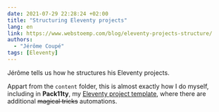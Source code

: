 ```yaml
---
date: 2021-07-29 22:28:24 +02:00
title: "Structuring Eleventy projects"
lang: en
link: https://www.webstoemp.com/blog/eleventy-projects-structure/
authors:
  - "Jérôme Coupé"
tags: [Eleventy]
---
```


Jérôme tells us how he structures his Eleventy projects.

Appart from the `content` folder, this is almost exactly how I do myself, including in **Pack11ty**, my [Eleventy project template](https://pack11ty.dev/), where there are additional ~~magical tricks~~ automations.
